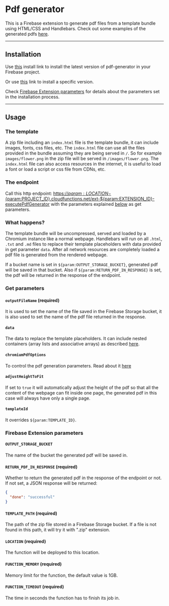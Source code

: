 # Pdf generator

This is a Firebase extension to generate pdf files from a template bundle using HTML/CSS and Handlebars.
Check out some examples of the generated pdfs [here](template-samples).

***

## Installation

Use [this](https://console.firebase.google.com/project/test-fdaf6/extensions/install?ref=sassanh%2Fpdf-generator) install link to install the latest version of pdf-generator in your Firebase project.

Or use [this](https://console.firebase.google.com/project/test-fdaf6/extensions/install?ref=sassanh%2Fpdf-generator@<VERSION_HERE>) link to install a specific version.

Check [Firebase Extension parameters](#firebase-extension-parameters) for details about the parameters set in the installation process.

***

## Usage

### The template

A zip file including an `index.html` file is the template bundle, it can include images, fonts, css files, etc.
The `index.html` file can use all the files provided in the bundle assuming they are being served in `/`.
So for example `images/flower.png` in the zip file will be served in `/images/flower.png`.
The `index.html` file can also access resources in the internet, it is useful to load a font or load a script or css file from CDNs, etc.

### The endpoint

Call this http endpoint: [https://${param:LOCATION}-${param:PROJECT\_ID}.cloudfunctions.net/ext-${param:EXTENSION\_ID}-executePdfGenerator]() with the parameters explained [below](#get-parameters) as get parameters.

### What happens?

The template bundle will be uncompressed, served and loaded by a Chromium instance like a normal webpage.
Handlebars will run on all `.html`, `.txt` and `.md` files to replace their template placeholders with data provided in get parameter `data`.
After all network resources are completely loaded a pdf file is generated from the rendered webpage.

If a bucket name is set in `${param:OUTPUT_STORAGE_BUCKET}`, generated pdf will be saved in that bucket.
Also if `${param:RETURN_PDF_IN_RESPONSE}` is set, the pdf will be returned in the response of the endpoint.

### Get parameters

#### `outputFileName` (required)

It is used to set the name of the file saved in the Firebase Storage bucket, it is also used to set the name of the pdf file returned in the response.

#### `data`

The data to replace the template placeholders.
It can include nested containers (array lists and associative arrays) as described [here](https://www.npmjs.com/package/qs).

#### `chromiumPdfOptions`

To control the pdf generation parameters.
Read about it [here](https://www.puppeteersharp.com/api/PuppeteerSharp.PdfOptions.html)

#### `adjustHeightToFit`

If set to `true` it will automatically adjust the height of the pdf so that all the content of the webpage can fit inside one page, the generated pdf in this case will always have only a single page.

#### `templateId`

It overrides `${param:TEMPLATE_ID}`.

### Firebase Extension parameters

#### `OUTPUT_STORAGE_BUCKET`

The name of the bucket the generated pdf will be saved in.

#### `RETURN_PDF_IN_RESPONSE` (required)

Whether to return the generated pdf in the response of the endpoint or not.
If not set, a JSON response will be returned:

```json
{
  "done": "successful"
}
```

#### `TEMPLATE_PATH` (required)

The path of the zip file stored in a Firebase Storage bucket.
If a file is not found in this path, it will try it with ".zip" extension.

#### `LOCATION` (required)

The function will be deployed to this location.

#### `FUNCTION_MEMORY` (required)

Memory limit for the function, the default value is 1GB.

#### `FUNCTION_TIMEOUT` (required)

The time in seconds the function has to finish its job in.
